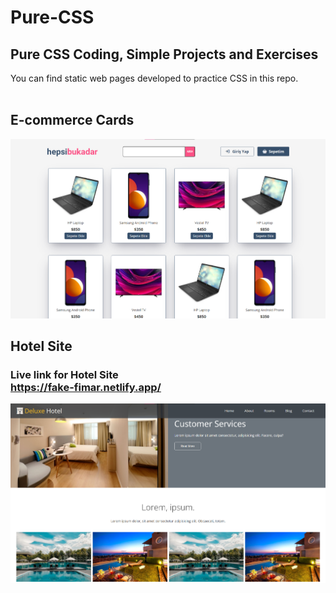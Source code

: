 # Pure-CSS

## Pure CSS Coding, Simple Projects and Exercises

You can find static web pages developed to practice CSS in this repo.
<br>
<br>

## E-commerce Cards

![E-commerce Website](/ScreenShots/e-commerce.png)

## Hotel Site

### Live link for Hotel Site <br> https://fake-fimar.netlify.app/

![E-commerce Website](/ScreenShots/hotel-site1.png)

